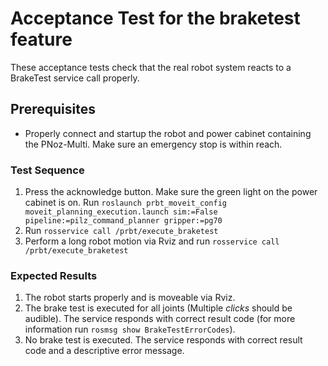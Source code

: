 <!--
Copyright (c) 2019 Pilz GmbH & Co. KG

This program is free software: you can redistribute it and/or modify
it under the terms of the GNU Lesser General Public License as published by
the Free Software Foundation, either version 3 of the License, or
(at your option) any later version.

This program is distributed in the hope that it will be useful,
but WITHOUT ANY WARRANTY; without even the implied warranty of
MERCHANTABILITY or FITNESS FOR A PARTICULAR PURPOSE.  See the
GNU Lesser General Public License for more details.

You should have received a copy of the GNU Lesser General Public License
along with this program.  If not, see <http://www.gnu.org/licenses/>.
-->

# Acceptance Test for the braketest feature
These acceptance tests check that the real robot system reacts to a BrakeTest service call properly.

## Prerequisites
  - Properly connect and startup the robot and power cabinet containing the PNoz-Multi.
    Make sure an emergency stop is within reach.

### Test Sequence
  1. Press the acknowledge button. Make sure the green light on the power cabinet is on.
     Run `roslaunch prbt_moveit_config moveit_planning_execution.launch sim:=False pipeline:=pilz_command_planner gripper:=pg70`
  2. Run `rosservice call /prbt/execute_braketest`
  3. Perform a long robot motion via Rviz and run `rosservice call /prbt/execute_braketest`
### Expected Results
  1. The robot starts properly and is moveable via Rviz.
  2. The brake test is executed for all joints (Multiple *clicks* should be audible).
     The service responds with correct result code (for more information run `rosmsg show BrakeTestErrorCodes`).
  3. No brake test is executed. The service responds with correct result code and a descriptive error message.
